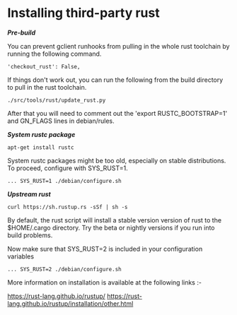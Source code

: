 # Installing third-party rust


___Pre-build___

You can prevent gclient runhooks from pulling in the whole rust toolchain by
running the following command.

```'checkout_rust': False,```

If things don't work out, you can run the following from the build directory
to pull in the rust toolchain.

```./src/tools/rust/update_rust.py```

After that you will need to comment out the 'export RUSTC_BOOTSTRAP=1' and
GN_FLAGS lines in debian/rules.


___System rustc package___

```apt-get install rustc```

System rustc packages might be too old, especially on stable distributions.
To proceed, configure with SYS_RUST=1.

```... SYS_RUST=1 ./debian/configure.sh```


___Upstream rust___

```curl https://sh.rustup.rs -sSf | sh -s```

By default, the rust script will install a stable version version of rust to
the $HOME/.cargo directory. Try the beta or nightly versions if you run into
build problems.

Now make sure that SYS_RUST=2 is included in your configuration variables

```... SYS_RUST=2 ./debian/configure.sh```

More information on installation is available at the following links :-

https://rust-lang.github.io/rustup/
https://rust-lang.github.io/rustup/installation/other.html
